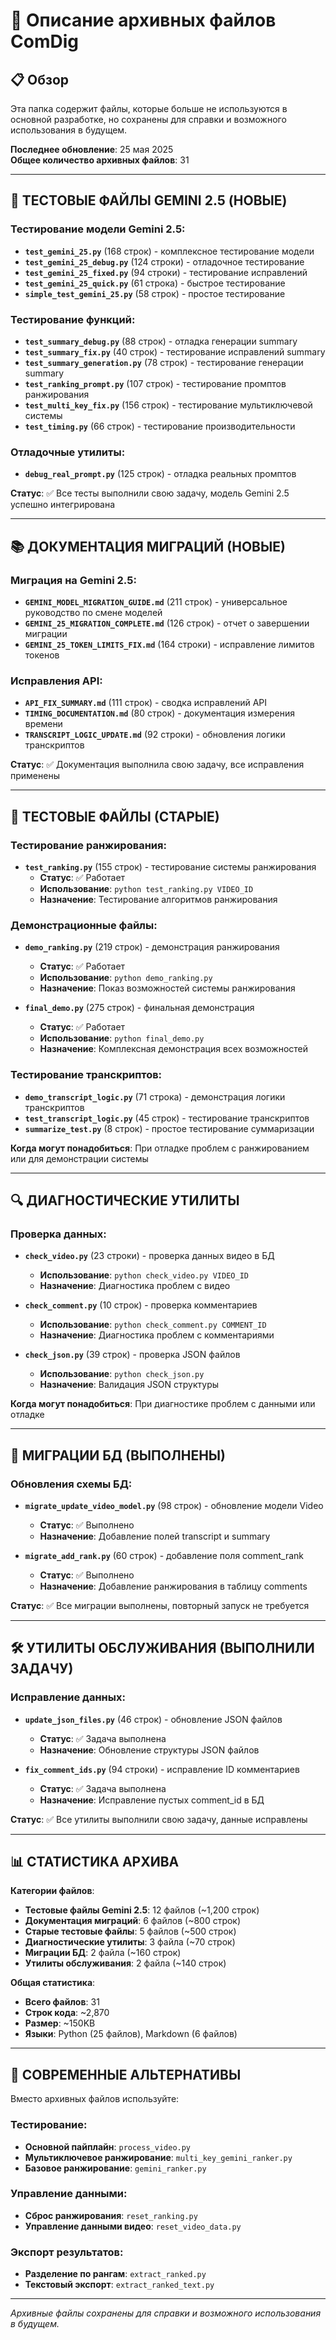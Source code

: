 # 📁 Описание архивных файлов ComDig

## 📋 Обзор

Эта папка содержит файлы, которые больше не используются в основной разработке, но сохранены для справки и возможного использования в будущем.

**Последнее обновление**: 25 мая 2025  
**Общее количество архивных файлов**: 31

---

## 🧪 ТЕСТОВЫЕ ФАЙЛЫ GEMINI 2.5 (НОВЫЕ)

### Тестирование модели Gemini 2.5:
- **`test_gemini_25.py`** (168 строк) - комплексное тестирование модели
- **`test_gemini_25_debug.py`** (124 строки) - отладочное тестирование
- **`test_gemini_25_fixed.py`** (94 строки) - тестирование исправлений
- **`test_gemini_25_quick.py`** (61 строка) - быстрое тестирование
- **`simple_test_gemini_25.py`** (58 строк) - простое тестирование

### Тестирование функций:
- **`test_summary_debug.py`** (88 строк) - отладка генерации summary
- **`test_summary_fix.py`** (40 строк) - тестирование исправлений summary
- **`test_summary_generation.py`** (78 строк) - тестирование генерации summary
- **`test_ranking_prompt.py`** (107 строк) - тестирование промптов ранжирования
- **`test_multi_key_fix.py`** (156 строк) - тестирование мультиключевой системы
- **`test_timing.py`** (66 строк) - тестирование производительности

### Отладочные утилиты:
- **`debug_real_prompt.py`** (125 строк) - отладка реальных промптов

**Статус**: ✅ Все тесты выполнили свою задачу, модель Gemini 2.5 успешно интегрирована

---

## 📚 ДОКУМЕНТАЦИЯ МИГРАЦИЙ (НОВЫЕ)

### Миграция на Gemini 2.5:
- **`GEMINI_MODEL_MIGRATION_GUIDE.md`** (211 строк) - универсальное руководство по смене моделей
- **`GEMINI_25_MIGRATION_COMPLETE.md`** (126 строк) - отчет о завершении миграции
- **`GEMINI_25_TOKEN_LIMITS_FIX.md`** (164 строки) - исправление лимитов токенов

### Исправления API:
- **`API_FIX_SUMMARY.md`** (111 строк) - сводка исправлений API
- **`TIMING_DOCUMENTATION.md`** (80 строк) - документация измерения времени
- **`TRANSCRIPT_LOGIC_UPDATE.md`** (92 строки) - обновления логики транскриптов

**Статус**: ✅ Документация выполнила свою задачу, все исправления применены

---

## 🧪 ТЕСТОВЫЕ ФАЙЛЫ (СТАРЫЕ)

### Тестирование ранжирования:
- **`test_ranking.py`** (155 строк) - тестирование системы ранжирования
  - **Статус**: ✅ Работает
  - **Использование**: `python test_ranking.py VIDEO_ID`
  - **Назначение**: Тестирование алгоритмов ранжирования

### Демонстрационные файлы:
- **`demo_ranking.py`** (219 строк) - демонстрация ранжирования
  - **Статус**: ✅ Работает
  - **Использование**: `python demo_ranking.py`
  - **Назначение**: Показ возможностей системы ранжирования

- **`final_demo.py`** (275 строк) - финальная демонстрация
  - **Статус**: ✅ Работает
  - **Использование**: `python final_demo.py`
  - **Назначение**: Комплексная демонстрация всех возможностей

### Тестирование транскриптов:
- **`demo_transcript_logic.py`** (71 строка) - демонстрация логики транскриптов
- **`test_transcript_logic.py`** (45 строк) - тестирование транскриптов
- **`summarize_test.py`** (8 строк) - простое тестирование суммаризации

**Когда могут понадобиться**: При отладке проблем с ранжированием или для демонстрации системы

---

## 🔍 ДИАГНОСТИЧЕСКИЕ УТИЛИТЫ

### Проверка данных:
- **`check_video.py`** (23 строки) - проверка данных видео в БД
  - **Использование**: `python check_video.py VIDEO_ID`
  - **Назначение**: Диагностика проблем с видео

- **`check_comment.py`** (10 строк) - проверка комментариев
  - **Использование**: `python check_comment.py COMMENT_ID`
  - **Назначение**: Диагностика проблем с комментариями

- **`check_json.py`** (39 строк) - проверка JSON файлов
  - **Использование**: `python check_json.py`
  - **Назначение**: Валидация JSON структуры

**Когда могут понадобиться**: При диагностике проблем с данными или отладке

---

## 🔧 МИГРАЦИИ БД (ВЫПОЛНЕНЫ)

### Обновления схемы БД:
- **`migrate_update_video_model.py`** (98 строк) - обновление модели Video
  - **Статус**: ✅ Выполнено
  - **Назначение**: Добавление полей transcript и summary

- **`migrate_add_rank.py`** (60 строк) - добавление поля comment_rank
  - **Статус**: ✅ Выполнено
  - **Назначение**: Добавление ранжирования в таблицу comments

**Статус**: ✅ Все миграции выполнены, повторный запуск не требуется

---

## 🛠️ УТИЛИТЫ ОБСЛУЖИВАНИЯ (ВЫПОЛНИЛИ ЗАДАЧУ)

### Исправление данных:
- **`update_json_files.py`** (46 строк) - обновление JSON файлов
  - **Статус**: ✅ Задача выполнена
  - **Назначение**: Обновление структуры JSON файлов

- **`fix_comment_ids.py`** (94 строки) - исправление ID комментариев
  - **Статус**: ✅ Задача выполнена
  - **Назначение**: Исправление пустых comment_id в БД

**Статус**: ✅ Все утилиты выполнили свою задачу, данные исправлены

---

## 📊 СТАТИСТИКА АРХИВА

**Категории файлов**:
- **Тестовые файлы Gemini 2.5**: 12 файлов (~1,200 строк)
- **Документация миграций**: 6 файлов (~800 строк)
- **Старые тестовые файлы**: 5 файлов (~500 строк)
- **Диагностические утилиты**: 3 файла (~70 строк)
- **Миграции БД**: 2 файла (~160 строк)
- **Утилиты обслуживания**: 2 файла (~140 строк)

**Общая статистика**:
- **Всего файлов**: 31
- **Строк кода**: ~2,870
- **Размер**: ~150KB
- **Языки**: Python (25 файлов), Markdown (6 файлов)

---

## 🔄 СОВРЕМЕННЫЕ АЛЬТЕРНАТИВЫ

Вместо архивных файлов используйте:

### Тестирование:
- **Основной пайплайн**: `process_video.py`
- **Мультиключевое ранжирование**: `multi_key_gemini_ranker.py`
- **Базовое ранжирование**: `gemini_ranker.py`

### Управление данными:
- **Сброс ранжирования**: `reset_ranking.py`
- **Управление данными видео**: `reset_video_data.py`

### Экспорт результатов:
- **Разделение по рангам**: `extract_ranked.py`
- **Текстовый экспорт**: `extract_ranked_text.py`

---

*Архивные файлы сохранены для справки и возможного использования в будущем.* 
